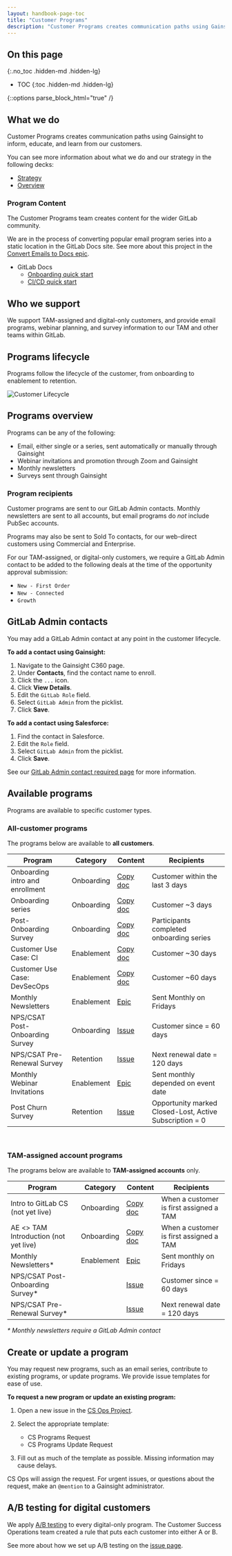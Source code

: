 ```yaml
---
layout: handbook-page-toc
title: "Customer Programs"
description: "Customer Programs creates communication paths using Gainsight to inform, educate, and learn from our customers."
---
```

<link rel="stylesheet" type="text/css" href="/stylesheets/biztech.css" />

## On this page
{:.no_toc .hidden-md .hidden-lg}

- TOC
{:toc .hidden-md .hidden-lg}

{::options parse_block_html="true" /}

## What we do

Customer Programs creates communication paths using Gainsight to inform, educate, and learn from our customers.

You can see more information about what we do and our strategy in the following decks:

- [Strategy](https://docs.google.com/presentation/d/1EsCcVqKYL1WkwFkOZDr6TV_DBJMEvrGy3ErPlJLcfPg/edit#slide=id.g29a70c6c35_0_68)
- [Overview](https://docs.google.com/presentation/d/1JFHS-GiMvIZ6oClLRXDN7HSZaSJca123m2LTF-pPEBg/edit#slide=id.gddb21d186e_0_17)

### Program Content

The Customer Programs team creates content for the wider GitLab community.

We are in the process of converting popular email program series into a static location in the GitLab Docs site. See more about this project in the [Convert Emails to Docs epic](https://gitlab.com/groups/gitlab-com/customer-success/-/epics/73).

- GitLab Docs
  - [Onboarding quick start](https://docs.gitlab.com/ee/administration/get_started.html)
  - [CI/CD quick start](https://docs.gitlab.com/ee/ci/quick_start/)

## Who we support

We support TAM-assigned and digital-only customers, and provide email programs, webinar planning, and survey information to our TAM and other teams within GitLab.

## Programs lifecycle

Programs follow the lifecycle of the customer, from onboarding to enablement to retention.

![Customer Lifecycle](https://lucid.app/publicSegments/view/7e994704-484f-4d32-a083-6c052b07ba66/image.png)

## Programs overview

Programs can be any of the following:

- Email, either single or a series, sent automatically or manually through Gainsight
- Webinar invitations and promotion through Zoom and Gainsight
- Monthly newsletters
- Surveys sent through Gainsight

### Program recipients

Customer programs are sent to our GitLab Admin contacts. Monthly newsletters are sent to all accounts, but email programs do _not_ include PubSec accounts.

Programs may also be sent to Sold To contacts, for our web-direct customers using Commercial and Enterprise.

For our TAM-assigned, or digital-only customers, we require a GitLab Admin contact to be added to the following deals at the time of the opportunity approval submission:

- `New - First Order`
- `New - Connected`
- `Growth`

## GitLab Admin contacts

You may add a GitLab Admin contact at any point in the customer lifecycle.

**To add a contact using Gainsight:**

1. Navigate to the Gainsight C360 page.
1. Under **Contacts**, find the contact name to enroll.
1. Click the `...` icon.
1. Click **View Details**.
1. Edit the `GitLab Role` field.
1. Select `GitLab Admin` from the picklist.
1. Click **Save**.

**To add a contact using Salesforce:**

1. Find the contact in Salesforce.
1. Edit the `Role` field.
1. Select `GitLab Admin` from the picklist.
1. Click **Save**.

See our [GitLab Admin contact required page](https://about.gitlab.com/handbook/sales/field-operations/sales-systems/gtm-technical-documentation/#gitlab-admin-contact-required) for more information.

## Available programs

Programs are available to specific customer types.

### All-customer programs

The programs below are available to **all customers**.

| Program                         | Category    | Content  | Recipients                                              |
|---------------------------------|-------------|----------|---------------------------------------------------------|
| Onboarding intro and enrollment   | Onboarding  | [Copy doc](https://docs.google.com/document/d/12RBtKSNWBvW6_SEfczxO2Bp8JeHvNlh8S01TrFOTp50/edit?usp=sharing) | Customer within the last 3 days                         |
| Onboarding series               | Onboarding  | [Copy doc](https://docs.google.com/document/d/12RBtKSNWBvW6_SEfczxO2Bp8JeHvNlh8S01TrFOTp50/edit?usp=sharing) | Customer ~3 days                                        |
| Post-Onboarding Survey          | Onboarding  | [Copy doc](https://docs.google.com/document/d/1B3RV2RuUkb3RzuQeNUTDz1BnpZLRwInnb_igm4ra7aw/edit?usp=sharing) | Participants completed onboarding series                |
| Customer Use Case: CI           | Enablement  | [Copy doc](https://docs.google.com/document/d/1otgcT0U4tbZJ5cGkvpzmCG7EKuSF19cR7EoPkTtRMzY/edit?usp=sharing) | Customer ~30 days                                       |
| Customer Use Case: DevSecOps    | Enablement  | [Copy doc](https://docs.google.com/document/d/1Pw66qGELmFbdzh7iFqLfuWt0dfDWTVqYSNl2hYe2jqE/edit?usp=sharing) | Customer ~60 days                                       |
| Monthly Newsletters             | Enablement  | [Epic](https://gitlab.com/groups/gitlab-com/sales-team/field-operations/-/epics/34)     | Sent Monthly on Fridays                                 |
| NPS/CSAT Post-Onboarding Survey | Onboarding  | [Issue](https://gitlab.com/gitlab-com/sales-team/field-operations/customer-success-operations/-/issues/228)    | Customer since = 60 days                                |
| NPS/CSAT Pre-Renewal Survey     | Retention   | [Issue](https://gitlab.com/gitlab-com/sales-team/field-operations/customer-success-operations/-/issues/228)    | Next renewal date = 120 days                            |
| Monthly Webinar Invitations     | Enablement  | [Epic](https://gitlab.com/groups/gitlab-com/sales-team/field-operations/-/epics/37)   | Sent monthly depended on event date                     |
| Post Churn Survey               | Retention   | [Issue](https://gitlab.com/gitlab-com/sales-team/field-operations/customer-success-operations/-/issues/293)    | Opportunity marked Closed-Lost, Active Subscription = 0 |

<br>

### TAM-assigned account programs

The programs below are available to **TAM-assigned accounts** only.

| Program                               | Category   | Content  | Recipients                              |
|---------------------------------------|------------|----------|-----------------------------------------|
| Intro to GitLab CS (not yet live)     | Onboarding | [Copy doc](https://docs.google.com/document/d/1rS1mV_8eKpM49Oh-35sCwmk_5hpV_CQl8S1g-Jc4Xxk/edit?usp=sharing) | When a customer is first assigned a TAM |
| AE <> TAM Introduction (not yet live) | Onboarding | [Copy doc](https://docs.google.com/document/d/14k1h_f4d51GjwS9HzAJ6iOzebBu4aEgETfSQwUA-MME/edit?usp=sharing) | When a customer is first assigned a TAM |
| Monthly Newsletters*                  | Enablement | [Epic](https://gitlab.com/groups/gitlab-com/sales-team/field-operations/-/epics/34)    | Sent monthly on Fridays                 |
| NPS/CSAT Post-Onboarding Survey*      |            | [Issue](https://gitlab.com/gitlab-com/sales-team/field-operations/customer-success-operations/-/issues/228)    | Customer since = 60 days                |
| NPS/CSAT Pre-Renewal Survey*          |            | [Issue](https://gitlab.com/gitlab-com/sales-team/field-operations/customer-success-operations/-/issues/228)    | Next renewal date = 120 days            |

_* Monthly newsletters require a GitLab Admin contact_<br>

## Create or update a program

You may request new programs, such as an email series, contribute to existing programs, or update programs. We provide issue templates for ease of use.

**To request a new program or update an existing program:**

1. Open a new issue in the [CS Ops Project](https://gitlab.com/gitlab-com/sales-team/field-operations/customer-success-operations/-/issues).
1. Select the appropriate template:

   - CS Programs Request
   - CS Programs Update Request

1. Fill out as much of the template as possible. Missing information may cause delays.

CS Ops will assign the request. For urgent issues, or questions about the request, make an `@mention` to a Gainsight administrator.

## A/B testing for digital customers

We apply [A/B testing](https://hbr.org/2017/06/a-refresher-on-ab-testing) to every digital-only program. The Customer Success Operations team created a rule that puts each customer into either A or B.

See more about how we set up A/B testing on the [issue page](https://gitlab.com/gitlab-com/sales-team/field-operations/customer-success-operations/-/issues/230).
